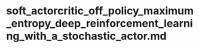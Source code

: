 # soft_actorcritic_off_policy_maximum_entropy_deep_reinforcement_learning_with_a_stochastic_actor.md

<!-- REFERENCE -->
